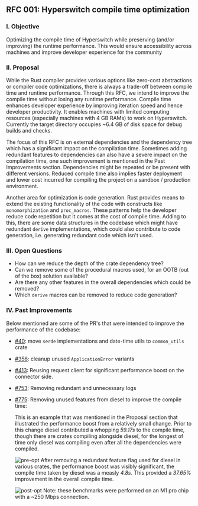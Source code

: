

## RFC 001: Hyperswitch compile time optimization


### I. Objective

Optimizing the compile time of Hyperswitch while preserving (and/or improving) the runtime performance. This would ensure accessibility across machines and improve developer experience for the community


### II. Proposal
While the Rust compiler provides various options like zero-cost abstractions or compiler code optimizations, there is always a trade-off between compile time and runtime performance. Through this RFC, we intend to improve the compile time without losing any runtime performance. Compile time enhances developer experience by improving iteration speed and hence developer productivity. It enables machines with limited computing resources (especially machines with 4 GB RAMs) to work on Hyperswitch. Currently the target directory occupies ~6.4 GB of disk space for debug builds and checks.

The focus of this RFC is on external dependencies and the dependency tree which has a significant impact on the compilation time. Sometimes adding redundant features to dependencies can also have a severe impact on the compilation time, one such improvement is mentioned in the Past Improvements section. Dependencies might be repeated or be present with different versions. Reduced compile time also implies faster deployment and lower cost incurred for compiling the project on a sandbox / production environment.

Another area for optimization is code generation. Rust provides means to extend the existing functionality of the code with constructs like `monomorphization` and `proc_macros`. These patterns help the developer reduce code repetition but it comes at the cost of compile time. Adding to this, there are some data structures in the codebase which might have redundant `derive` implementations, which could also contribute to code generation, i.e. generating redundant code which isn't used.

### III. Open Questions
* How can we reduce the depth of the crate dependency tree?
* Can we remove some of the procedural macros used, for an OOTB (out of the box) solution available?
* Are there any other features in the overall dependencies which could be removed?
* Which `derive` macros can be removed to reduce code generation?


### IV. Past Improvements

Below mentioned are some of the PR's that were intended to improve the performance of the codebase:

* [#40](http://github.com/juspay/hyperswitch/pull/40): move `serde` implementations and date-time utils to `common_utils` crate
* [#356](http://github.com/juspay/hyperswitch/pull/356): cleanup unused `ApplicationError` variants
* [#413](http://github.com/juspay/hyperswitch/pull/413): Reusing request client for significant performance boost on the connector side.
* [#753](http://github.com/juspay/hyperswitch/pull/753): Removing redundant and unnecessary logs
* [#775](http://github.com/juspay/hyperswitch/pull/775): Removing unused features from diesel to improve the compile time:

    This is an example that was mentioned in the Proposal section that illustrated the performance boost from a relatively small change. Prior to this change diesel contributed a whopping *59.17s* to the compile time, though there are crates compiling alongside diesel, for the longest of time only diesel was compiling even after all the dependencies were compiled.

    ![pre-opt](./assets/perf-before.png)
    After removing a redundant feature flag used for diesel in various crates, the performance boost was visibly significant, the compile time taken by diesel was a measly *4.8s*. This provided a *37.65%* improvement in the overall compile time.

    ![post-opt](./assets/perf-after.png)
    Note: these benchmarks were performed on an M1 pro chip with a ~250 Mbps connection.
